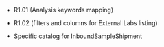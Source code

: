 - R1.01 (Analysis keywords mapping)
- R1.02 (filters and columns for External Labs listing)

- Specific catalog for InboundSampleShipment